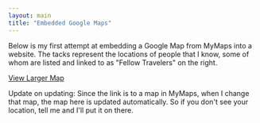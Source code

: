 ```yaml
---
layout: main
title: "Embedded Google Maps"
---
```

Below is my first attempt at embedding a Google Map from MyMaps into a
website. The tacks represent the locations of people that I know, some of whom
are listed and linked to as "Fellow Travelers" on the right.

[View Larger Map](https://maps.google.com/maps/ms?ie=UTF8&hl=en&msa=0&om=1&msid=111366003748394849176.000439ca56259a23388a7&ll=23.885838,2.8125&spn=127.350416,298.828125&z=1&source=embed)

Update on updating: Since the link is to a map in MyMaps, when I change that
map, the map here is updated automatically. So if you don't see your location,
tell me and I'll put it on there.
